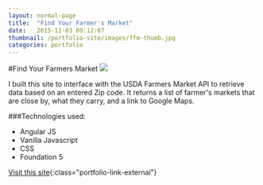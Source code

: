 ```yaml
---
layout: normal-page
title:  "Find Your Farmer's Market"
date:   2015-11-03 09:12:07
thumbnail: /portfolio-site/images/ffm-thumb.jpg
categories: portfolio
---
```

#Find Your Farmers Market
<img src="{{ site.baseurl }}/images/ffm.jpg" class="showcase" />

I built this site to interface with the USDA Farmers Market API to retrieve data based on an entered Zip code.  It returns a list of farmer's markets
that are close by, what they carry, and a link to Google Maps.

###Technologies used:
* Angular JS
* Vanilla Javascript
* CSS
* Foundation 5

[Visit this site](http://www.yourfarmersmarket.us/){:class="portfolio-link-external"}
